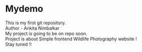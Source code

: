 # Mydemo
This is my first git repository.
<br>
Author - Ankita Nimbalkar
<br>My project is going to be on repo soon. 
<br>Project is about Simple frontend Wildlife Photography website !
<br>Stay tuned !!
